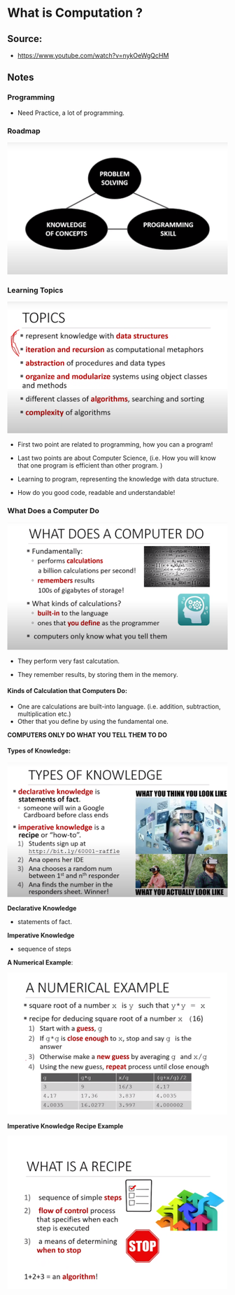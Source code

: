 # What is Computation ?

## Source: 

- https://www.youtube.com/watch?v=nykOeWgQcHM

## Notes

### Programming

- Need Practice, a lot of programming.

### Roadmap

![img01](imgs/img01.png)

### Learning Topics

![img02](imgs/img02.png)

- First two point are related to programming, how you can a program!

- Last two points are about Computer Science, (i.e. How you will know that one program is efficient than other program. ) 

- Learning to program, representing the knowledge with data structure.

- How do you good code, readable and understandable!


### What Does a Computer Do

![img03](imgs/img03.png)

- They perform very fast calcutation.

- They remember results, by storing them in the memory.

#### Kinds of Calculation that Computers Do:

- One are calculations are built-into language. (i.e. addition, subtraction, multiplication etc.)
- Other that you define by using the fundamental one.

**COMPUTERS ONLY DO WHAT YOU TELL THEM TO DO**

#### Types of Knowledge:

![img04](imgs/img04.png)

**Declarative Knowledge**
- statements of fact.

**Imperative Knowledge**
- sequence of steps

**A Numerical Example**:

![img05](imgs/img05.png)

**Imperative Knowledge Recipe Example**

![img06](imgs/img06.png)
